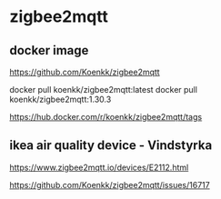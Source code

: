 # zigbee2mqtt

## docker image
https://github.com/Koenkk/zigbee2mqtt

docker pull koenkk/zigbee2mqtt:latest
docker pull koenkk/zigbee2mqtt:1.30.3

https://hub.docker.com/r/koenkk/zigbee2mqtt/tags

## ikea air quality device - Vindstyrka
https://www.zigbee2mqtt.io/devices/E2112.html

https://github.com/Koenkk/zigbee2mqtt/issues/16717
